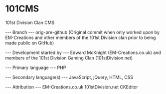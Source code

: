 101CMS
======

101st Division Clan CMS

--- Branch ---
orig-pre-github (Original commit when only worked upon by EM-Creations and other members of the 101st Division clan prior to being made public on GitHub)

--- Development started by --- 
Edward McKnight (EM-Creations.co.uk) and members of the 101st Division Gaming Clan (101stDivision.net)

--- Primary language --- 
PHP

--- Secondary language(s) ---
JavaScript, jQuery, HTML, CSS

--- Attribution ---
EM-Creations.co.uk
101stDivision.net
CKEditor
